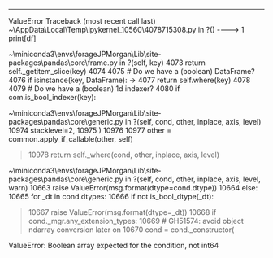 ---------------------------------------------------------------------------
ValueError                                Traceback (most recent call last)
~\AppData\Local\Temp\ipykernel_10560\4078715308.py in ?()
----> 1 print[df]

~\miniconda3\envs\forageJPMorgan\Lib\site-packages\pandas\core\frame.py in ?(self, key)
   4073             return self._getitem_slice(key)
   4074 
   4075         # Do we have a (boolean) DataFrame?
   4076         if isinstance(key, DataFrame):
-> 4077             return self.where(key)
   4078 
   4079         # Do we have a (boolean) 1d indexer?
   4080         if com.is_bool_indexer(key):

~\miniconda3\envs\forageJPMorgan\Lib\site-packages\pandas\core\generic.py in ?(self, cond, other, inplace, axis, level)
  10974                         stacklevel=2,
  10975                     )
  10976 
  10977         other = common.apply_if_callable(other, self)
> 10978         return self._where(cond, other, inplace, axis, level)

~\miniconda3\envs\forageJPMorgan\Lib\site-packages\pandas\core\generic.py in ?(self, cond, other, inplace, axis, level, warn)
  10663                     raise ValueError(msg.format(dtype=cond.dtype))
  10664             else:
  10665                 for _dt in cond.dtypes:
  10666                     if not is_bool_dtype(_dt):
> 10667                         raise ValueError(msg.format(dtype=_dt))
  10668                 if cond._mgr.any_extension_types:
  10669                     # GH51574: avoid object ndarray conversion later on
  10670                     cond = cond._constructor(

ValueError: Boolean array expected for the condition, not int64
